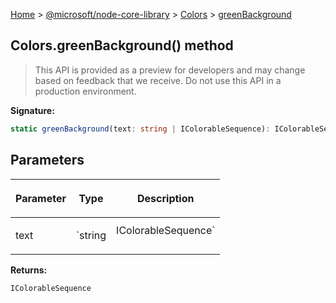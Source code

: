 [Home](./index) &gt; [@microsoft/node-core-library](./node-core-library.md) &gt; [Colors](./node-core-library.colors.md) &gt; [greenBackground](./node-core-library.colors.greenbackground.md)

## Colors.greenBackground() method

> This API is provided as a preview for developers and may change based on feedback that we receive. Do not use this API in a production environment.
> 

<b>Signature:</b>

```typescript
static greenBackground(text: string | IColorableSequence): IColorableSequence;
```

## Parameters

|  <p>Parameter</p> | <p>Type</p> | <p>Description</p> |
|  --- | --- | --- |
|  <p>text</p> | <p>`string | IColorableSequence`</p> |  |

<b>Returns:</b>

`IColorableSequence`

